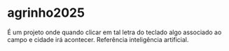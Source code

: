# agrinho2025
É um projeto onde quando clicar em tal letra do teclado algo associado ao campo e cidade irá acontecer.
Referência inteligência artificial.
